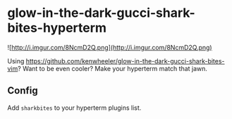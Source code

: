 # glow-in-the-dark-gucci-shark-bites-hyperterm

![http://i.imgur.com/8NcmD2Q.png](http://i.imgur.com/8NcmD2Q.png)

Using https://github.com/kenwheeler/glow-in-the-dark-gucci-shark-bites-vim? Want to be even cooler? Make your hyperterm match that jawn.

## Config

Add `sharkbites` to your hyperterm plugins list.
